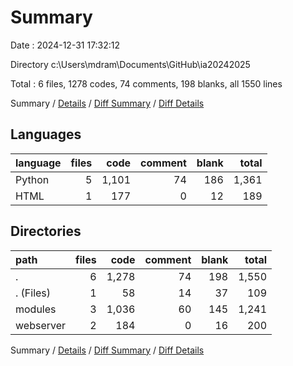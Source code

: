 # Summary

Date : 2024-12-31 17:32:12

Directory c:\\Users\\mdram\\Documents\\GitHub\\ia20242025

Total : 6 files,  1278 codes, 74 comments, 198 blanks, all 1550 lines

Summary / [Details](details.md) / [Diff Summary](diff.md) / [Diff Details](diff-details.md)

## Languages
| language | files | code | comment | blank | total |
| :--- | ---: | ---: | ---: | ---: | ---: |
| Python | 5 | 1,101 | 74 | 186 | 1,361 |
| HTML | 1 | 177 | 0 | 12 | 189 |

## Directories
| path | files | code | comment | blank | total |
| :--- | ---: | ---: | ---: | ---: | ---: |
| . | 6 | 1,278 | 74 | 198 | 1,550 |
| . (Files) | 1 | 58 | 14 | 37 | 109 |
| modules | 3 | 1,036 | 60 | 145 | 1,241 |
| webserver | 2 | 184 | 0 | 16 | 200 |

Summary / [Details](details.md) / [Diff Summary](diff.md) / [Diff Details](diff-details.md)